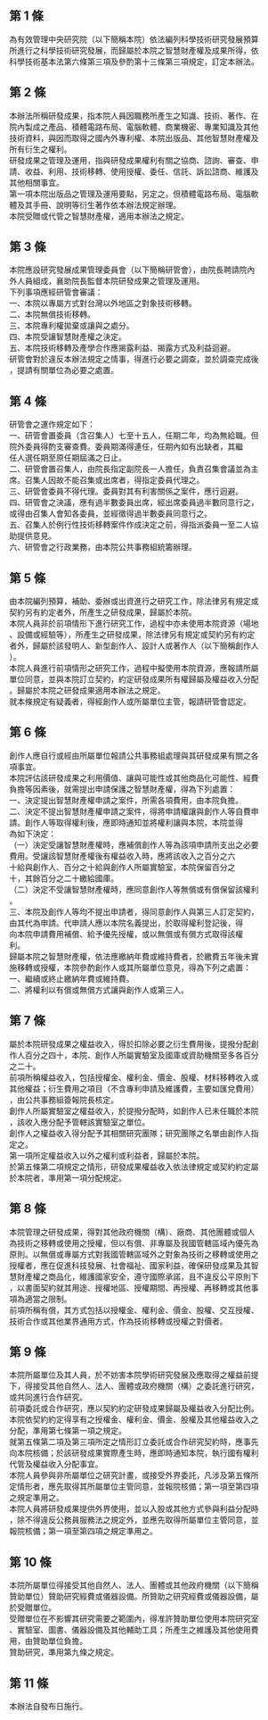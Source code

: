 第 1 條
-------
為有效管理中央研究院（以下簡稱本院）依法編列科學技術研究發展預算  
所進行之科學技術研究發展，而歸屬於本院之智慧財產權及成果所得，依  
科學技術基本法第六條第三項及參酌第十三條第三項規定，訂定本辦法。

第 2 條
-------
本辦法所稱研發成果，指本院人員因職務所產生之知識、技術、著作、在  
院內製成之產品、積體電路布局、電腦軟體、商業機密、專業知識及其他  
技術資料，與因而取得之國內外專利權、本院出版品、其他智慧財產權及  
所有衍生之權利。  
研發成果之管理及運用，指與研發成果權利有關之協商、諮詢、審查、申  
請、收益、利用、技術移轉、使用授權、委任、信託、訴訟諮商、維護及  
其他相關事宜。  
第一項本院出版品之管理及運用要點，另定之。但積體電路布局、電腦軟  
體及其手冊、說明等衍生著作依本辦法規定辦理。  
本院受贈或代管之智慧財產權，適用本辦法之規定。

第 3 條
-------
本院應設研究發展成果管理委員會（以下簡稱研管會），由院長聘請院內  
外人員組成，襄助院長監督本院研發成果之管理及運用。  
下列事項應經研管會審議：  
一、本院以專屬方式對台灣以外地區之對象技術移轉。  
二、本院無償技術移轉。  
三、本院專利權拋棄或讓與之處分。  
四、本院受讓智慧財產權之決定。  
五、本院技術移轉及產學合作應揭露利益、揭露方式及利益迴避。  
研管會對於違反本辦法規定之情事，得進行必要之調查，並於調查完成後  
，提請有關單位為必要之處置。

第 4 條
-------
研管會之運作規定如下：  
一、研管會置委員（含召集人）七至十五人，任期二年，均為無給職。但  
    院外委員得酌支審查費。委員期滿得連任，任期內如有出缺者，其繼  
    任人選任期至原任期屆滿之日止。  
二、研管會置召集人，由院長指定副院長一人擔任，負責召集會議並為主  
    席。召集人因故不能召集或出席者，得指定委員代理之。  
三、研管會委員不得代理。委員對其有利害關係之案件，應行迴避。  
四、研管會之決議，應有過半數委員出席，經出席委員過半數同意行之，  
    或得由召集人會知各委員，並經徵得過半數委員同意行之。  
五、召集人於例行性技術移轉案件作成決定之前，得指派委員一至二人協  
    助提供意見。  
六、研管會之行政業務，由本院公共事務組統籌辦理。

第 5 條
-------
由本院編列預算，補助、委辦或出資進行之研究工作，除法律另有規定或  
契約另有約定者外，所產生之研發成果，歸屬於本院。  
本院人員非於前項情形下進行研究工作，過程中亦未使用本院資源（場地  
、設備或經驗等），所產生之研發成果，除法律另有規定或契約另有約定  
者外，歸屬於該發明人、新型創作人、設計人或著作人（以下簡稱創作人  
）。  
本院人員進行前項情形之研究工作，過程中擬使用本院資源，應報請所屬  
單位同意，並與本院訂立契約，約定研發成果所有權歸屬及權益收入分配  
。歸屬於本院之研發成果適用本辦法之規定。  
就本條規定有疑義者，得經創作人或所屬單位主管，報請研管會認定。

第 6 條
-------
創作人應自行或經由所屬單位報請公共事務組處理與其研發成果有關之各  
項事宜。  
本院評估該研發成果之利用價值、讓與可能性或其他商品化可能性、經費  
負擔等因素後，就需提出申請保護之智慧財產權，得為下列處置：  
一、決定提出智慧財產權申請之案件，所需各項費用，由本院負擔。  
二、決定不提出智慧財產權申請之案件，得將申請權讓與創作人等自費申  
    請。創作人等取得權利後，應即時通知並將權利讓與本院，本院並得  
    為如下決定：  
（一）決定受讓智慧財產權時，應補償創作人等為該項申請所支出之必要  
      費用。受讓該智慧財產權後有權益收入時，應將該收入之百分之六  
      十給與創作人、百分之十給與創作人所屬實驗室，本院保留百分之  
      十，其餘百分之二十繳給國庫。  
（二）決定不受讓智慧財產權時，應同意創作人等無償或有償保留該權利  
      。  
三、本院及創作人等均不提出申請者，得同意創作人與第三人訂定契約，  
    由其代為申請。代申請人應以本院名義提出，於取得權利登記後，得  
    向本院申請費用補償、給予優先授權，或以無償或有償方式取得該權  
    利。  
歸屬本院之智慧財產權，依法應繳納年費或維持費者，於繳費五年後未實  
施移轉或授權，本院參酌創作人或其所屬單位意見，得為下列之處置：  
一、繼續或終止繳納年費或維持費。  
二、將權利以有償或無償方式讓與創作人或第三人。

第 7 條
-------
屬於本院研發成果之權益收入，得於扣除必要之衍生費用後，提撥分配創  
作人百分之四十，本院、創作人所屬實驗室及國庫或資助機關至多各百分  
之二十。  
前項所稱權益收入，包括授權金、權利金、價金、股權、材料移轉收入或  
其他權益；衍生費用之項目（不含專利申請及維護費，主要如匯兌費用）  
，由公共事務組簽報院長核定。  
創作人所屬實驗室之權益收入，於提撥分配時，如創作人已未任職於本院  
，該收入應分配予管轄該實驗室之單位。  
創作人之權益收入得分配予其相關研究團隊；研究團隊之名單由創作人指  
定之。  
第一項所定權益收入以外之權利或利益者，歸屬於本院。  
於第五條第二項規定之情形，研發成果權益收入依法律規定或契約約定屬  
於本院者，準用第一項分配規定。

第 8 條
-------
本院管理之研發成果，得對其他政府機關（構）、廠商、其他團體或個人  
為技術之移轉或使用之授權，但以有償、非專屬及我國管轄區域內優先為  
原則。以無償或專屬方式對我國管轄區域外之對象為技術之移轉或使用之  
授權者，應在促進科技發展、社會福祉、國家利益，確保研發成果及其智  
慧財產權之商品化，維護國家安全，遵守國際承諾，且不違反公平原則下  
，以書面契約就其用途、授權地區、授權期間、再授權、再移轉或其他事  
項為適當之限制。  
前項所稱有償，其方式包括以授權金、權利金、價金、股權、交互授權、  
技術合作或其他業界通用方式，作為技術移轉或授權之對價者。

第 9 條
-------
本院所屬單位及其人員，於不妨害本院學術研究發展及應取得之權益前提  
下，得接受其他自然人、法人、團體或政府機關（構）之委託進行研究，  
或共同進行合作研究。  
前項委託或合作研究，應以契約約定研發成果歸屬及權益收入分配比例。  
本院依契約約定得享有之授權金、權利金、價金、股權及其他權益收入之  
分配，準用第七條第一項之規定。  
就第五條第二項及第三項所定之情形訂立委託或合作研究契約時，應事先  
向本院核備；於該研發成果實際產生時，應即時通知本院，執行國有權利  
代管及權益收入分配事宜。  
本院人員參與非所屬單位之研究計畫，或接受外界委託，凡涉及第五條所  
定情形者，應先取得其所屬單位主管同意，並報院核備；第一項至第四項  
之規定準用之。  
本院人員將研發成果提供外界使用，並以入股或其他方式參與利益分配時  
，除不得違反公務員服務法之規定外，並應先取得所屬單位主管同意，並  
報院核備；第一項至第四項之規定準用之。

第 10 條
--------
本院所屬單位得接受其他自然人、法人、團體或其他政府機關（以下簡稱  
贊助單位）贊助研究經費或儀器設備。所贊助之研究經費或儀器設備，屬  
於受贈單位。  
受贈單位在不影響其研究需要之範圍內，得准許贊助單位使用本院研究室  
、實驗室、圖書、儀器設備及其他輔助工具；所產生之維護及其他使用費  
用，由贊助單位負擔。  
贊助研究，準用第九條之規定。

第 11 條
--------
本辦法自發布日施行。

